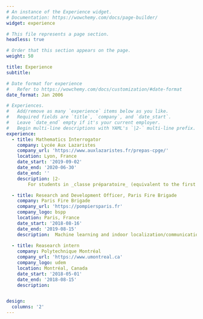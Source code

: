 ```yaml
---
# An instance of the Experience widget.
# Documentation: https://wowchemy.com/docs/page-builder/
widget: experience

# This file represents a page section.
headless: true

# Order that this section appears on the page.
weight: 50

title: Experience
subtitle:

# Date format for experience
#   Refer to https://wowchemy.com/docs/customization/#date-format
date_format: Jan 2006

# Experiences.
#   Add/remove as many `experience` items below as you like.
#   Required fields are `title`, `company`, and `date_start`.
#   Leave `date_end` empty if it's your current employer.
#   Begin multi-line descriptions with YAML's `|2-` multi-line prefix.
experience:
  - title: Mathematics Interrogator
    company: Lycée Aux Lazaristes
    company_url: 'https://www.auxlazaristes.fr/prepas-cpge/'
    location: Lyon, France
    date_start: '2019-09-02'
    date_end: '2020-06-30'
    date_end: ''
    description: |2-
        For students in _classe préparatoire_ (equivalent to the first two years of B.S.), preparing for the entrance exams to the most prestigious French universities.

  - title: Research and Development Officer, Paris Fire Brigade
    company: Paris Fire Brigade
    company_url: 'https://pompiersparis.fr'
    company_logo: bspp
    location: Paris, France
    date_start: '2018-08-16'
    date_end: '2019-08-15'
    description:  Machine learning and indoor localization/communication system.
        
  - title: Reasearch intern
    company: Polytechnique Montréal
    company_url: 'https://www.umontreal.ca'
    company_logo: udem
    location: Montréal, Canada
    date_start: '2018-05-01'
    date_end: '2018-08-15'
    description:


design:
  columns: '2'
---
```

